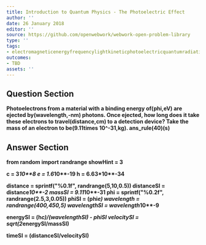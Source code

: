 ```yaml
---
title: Introduction to Quantum Physics - The Photoelectric Effect
author: ''
date: 26 January 2018
editor: ''
source: https://github.com/openwebwork/webwork-open-problem-library
type: ''
tags:
- electromagneticenergyfrequencylightkineticphotoelectricquantumradiationvelocitywavelength
outcomes:
- TBD
assets: ''
---
```


## Question Section 

<b>
Photoelectrons from a material with a binding energy of(phi,eV) are ejected by(wavelength,-nm) photons. Once ejected, how long does it take these electrons to travel(distance,cm) to a detection device? Take the mass of an electron to be(9.11times 10^-31,kg).
ans_rule(40)(s)



## Answer Section

from random import randrange
showHint = 3

c = 3*10**8
e = 1.6*10**-19
h = 6.63*10**-34

distance = sprintf("%0.1f", randrange(5,10,0.5))
distanceSI = distance*10**-2
massSI = 9.11*10**-31
phi = sprintf("%0.2f", randrange(2.5,3,0.05))
phiSI = (phi*e)
wavelength = randrange(400,450,5)
wavelengthSI = wavelength*10**-9

energySI = (h*c)/(wavelengthSI) - phiSI
velocitySI = sqrt(2*energySI/massSI)

timeSI = (distanceSI/velocitySI)